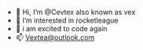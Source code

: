 - 👋 Hi, I’m @Cevtex also known as vex
- 👀 I’m interested in rocketleague
- 🌱 i am excited to code again
- 📫 Vextea@outlook.com
